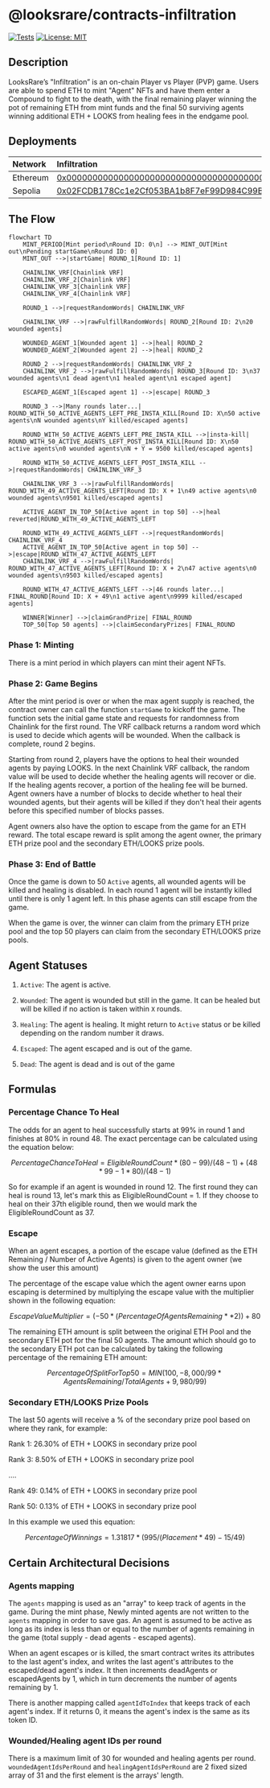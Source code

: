 # @looksrare/contracts-infiltration

[![Tests](https://github.com/LooksRare/contracts-heist/actions/workflows/tests.yaml/badge.svg)](https://github.com/LooksRare/contracts-heist/actions/workflows/tests.yaml)
[![License: MIT](https://img.shields.io/badge/License-MIT-blue.svg)](https://opensource.org/licenses/MIT)

## Description

LooksRare’s "Infiltration” is an on-chain Player vs Player (PVP) game. Users are able to spend ETH to mint "Agent" NFTs and have them enter a Compound to fight to the death, with the final remaining player winning the pot of remaining ETH from mint funds and the final 50 surviving agents winning additional ETH + LOOKS from healing fees in the endgame pool.

## Deployments

| Network  | Infiltration                                                                                                                       | InfiltrationPeriphery                                                                                                      |
| :------- | :--------------------------------------------------------------------------------------------------------------------------------- | :------------------------------------------------------------------------------------------------------------------------- |
| Ethereum | [0x0000000000000000000000000000000000000000](https://etherscan.io/address/0x0000000000000000000000000000000000000000#code)         | [0x0000000000000000000000000000000000000000](https://etherscan.io/address/0x0000000000000000000000000000000000000000#code) |
| Sepolia  | [0x02FCDB178Cc1e2Cf053BA1b8F7eF99D984C99Beb](https://sepolia.etherscan.io/address/0x02FCDB178Cc1e2Cf053BA1b8F7eF99D984C99Beb#code) | [0x7d3d6FC23d2321aC484bFBE200c110CDB5228b01](https://etherscan.io/address/0x7d3d6FC23d2321aC484bFBE200c110CDB5228b01#code) |

## The Flow

```mermaid
flowchart TD
    MINT_PERIOD[Mint period\nRound ID: 0\n] --> MINT_OUT[Mint out\nPending startGame\nRound ID: 0]
    MINT_OUT -->|startGame| ROUND_1[Round ID: 1]

    CHAINLINK_VRF[Chainlink VRF]
    CHAINLINK_VRF_2[Chainlink VRF]
    CHAINLINK_VRF_3[Chainlink VRF]
    CHAINLINK_VRF_4[Chainlink VRF]

    ROUND_1 -->|requestRandomWords| CHAINLINK_VRF

    CHAINLINK_VRF -->|rawFulfillRandomWords| ROUND_2[Round ID: 2\n20 wounded agents]

    WOUNDED_AGENT_1[Wounded agent 1] -->|heal| ROUND_2
    WOUNDED_AGENT_2[Wounded agent 2] -->|heal| ROUND_2

    ROUND_2 -->|requestRandomWords| CHAINLINK_VRF_2
    CHAINLINK_VRF_2 -->|rawFulfillRandomWords| ROUND_3[Round ID: 3\n37 wounded agents\n1 dead agent\n1 healed agent\n1 escaped agent]

    ESCAPED_AGENT_1[Escaped agent 1] -->|escape| ROUND_3

    ROUND_3 -->|Many rounds later...| ROUND_WITH_50_ACTIVE_AGENTS_LEFT_PRE_INSTA_KILL[Round ID: X\n50 active agents\nN wounded agents\nY killed/escaped agents]

    ROUND_WITH_50_ACTIVE_AGENTS_LEFT_PRE_INSTA_KILL -->|insta-kill| ROUND_WITH_50_ACTIVE_AGENTS_LEFT_POST_INSTA_KILL[Round ID: X\n50 active agents\n0 wounded agents\nN + Y = 9500 killed/escaped agents]

    ROUND_WITH_50_ACTIVE_AGENTS_LEFT_POST_INSTA_KILL -->|requestRandomWords| CHAINLINK_VRF_3

    CHAINLINK_VRF_3 -->|rawFulfillRandomWords| ROUND_WITH_49_ACTIVE_AGENTS_LEFT[Round ID: X + 1\n49 active agents\n0 wounded agents\n9501 killed/escaped agents]

    ACTIVE_AGENT_IN_TOP_50[Active agent in top 50] -->|heal reverted|ROUND_WITH_49_ACTIVE_AGENTS_LEFT

    ROUND_WITH_49_ACTIVE_AGENTS_LEFT -->|requestRandomWords| CHAINLINK_VRF_4
    ACTIVE_AGENT_IN_TOP_50[Active agent in top 50] -->|escape|ROUND_WITH_47_ACTIVE_AGENTS_LEFT
    CHAINLINK_VRF_4 -->|rawFulfillRandomWords| ROUND_WITH_47_ACTIVE_AGENTS_LEFT[Round ID: X + 2\n47 active agents\n0 wounded agents\n9503 killed/escaped agents]

    ROUND_WITH_47_ACTIVE_AGENTS_LEFT -->|46 rounds later...| FINAL_ROUND[Round ID: X + 49\n1 active agent\n9999 killed/escaped agents]

    WINNER[Winner] -->|claimGrandPrize| FINAL_ROUND
    TOP_50[Top 50 agents] -->|claimSecondaryPrizes| FINAL_ROUND
```

### Phase 1: Minting

There is a mint period in which players can mint their agent NFTs.

### Phase 2: Game Begins

After the mint period is over or when the max agent supply is reached, the contract owner can call the function `startGame` to kickoff the game. The function sets the initial game state and requests for randomness from Chainlink for the first round. The VRF callback returns a random word which is used to decide which agents will be wounded. When the callback is complete, round 2 begins.

Starting from round 2, players have the options to heal their wounded agents by paying LOOKS. In the next Chainlink VRF callback, the random value will be used to decide whether the healing agents will recover or die. If the healing agents recover, a portion of the healing fee will be burned. Agent owners have a number of blocks to decide whether to heal their wounded agents, but their agents will be killed if they don't heal their agents before this specified number of blocks passes.

Agent owners also have the option to escape from the game for an ETH reward. The total escape reward is split among the agent owner, the primary ETH prize pool and the secondary ETH/LOOKS prize pools.

### Phase 3: End of Battle

Once the game is down to 50 `Active` agents, all wounded agents will be killed and healing is disabled. In each round 1 agent will be instantly killed until there is only 1 agent left. In this phase agents can still escape from the game.

When the game is over, the winner can claim from the primary ETH prize pool and the top 50 players can claim from the secondary ETH/LOOKS prize pools.

## Agent Statuses

1. `Active`: The agent is active.

2. `Wounded`: The agent is wounded but still in the game. It can be healed but will be killed if no action is taken within `X` rounds.

3. `Healing`: The agent is healing. It might return to `Active` status or be killed depending on the random number it draws.

4. `Escaped`: The agent escaped and is out of the game.

5. `Dead`: The agent is dead and is out of the game

## Formulas

### Percentage Chance To Heal

The odds for an agent to heal successfully starts at 99% in round 1 and finishes at 80% in round 48. The exact percentage can be calculated using the equation below:

```math
PercentageChanceToHeal = EligibleRoundCount * (80 - 99) / (48 - 1) + (48 * 99 - 1 * 80) / (48 - 1)
```

So for example if an agent is wounded in round 12. The first round they can heal is round 13, let's mark this as EligibleRoundCount = 1. If they choose to heal on their 37th eligible round, then we would mark the EligibleRoundCount as 37.

### Escape

When an agent escapes, a portion of the escape value (defined as the ETH Remaining / Number of Active Agents) is given to the agent owner (we show the user this amount)

The percentage of the escape value which the agent owner earns upon escaping is determined by multiplying the escape value with the multiplier shown in the following equation:

```math
EscapeValueMultiplier = (-50 * (PercentageOfAgentsRemaining ** 2)) + 80
```

The remaining ETH amount is split between the original ETH Pool and the secondary ETH pot for the final 50 agents. The amount which should go to the secondary ETH pot can be calculated by taking the following percentage of the remaining ETH amount:

```math
PercentageOfSplitForTop50 = MIN(100, -8,000 / 99 * AgentsRemaining / TotalAgents + 9,980 / 99)
```

### Secondary ETH/LOOKS Prize Pools

The last 50 agents will receive a % of the secondary prize pool based on where they rank, for example:

Rank 1: 26.30% of ETH + LOOKS in secondary prize pool

Rank 3: 8.50% of ETH + LOOKS in secondary prize pool

….

Rank 49: 0.14% of ETH + LOOKS in secondary prize pool

Rank 50: 0.13% of ETH + LOOKS in secondary prize pool

In this example we used this equation:

```math
PercentageOfWinnings = 1.31817 * (995 / (Placement * 49) - 15 / 49)
```

## Certain Architectural Decisions

### Agents mapping

The `agents` mapping is used as an "array" to keep track of agents in the game. During the mint phase, Newly minted agents are not written to the `agents` mapping in order to save gas.
An agent is assumed to be active as long as its index is less than or equal to the number of agents remaining in the game (total supply - dead agents - escaped agents).

When an agent escapes or is killed, the smart contract writes its attributes to the last agent's index, and writes the last agent's attributes to the escaped/dead agent's index. It then
increments deadAgents or escapedAgents by 1, which in turn decrements the number of agents remaining by 1.

There is another mapping called `agentIdToIndex` that keeps track of each agent's index. If it returns 0, it means the agent's index is the same as its token ID.

### Wounded/Healing agent IDs per round

There is a maximum limit of 30 for wounded and healing agents per round. `woundedAgentIdsPerRound` and `healingAgentIdsPerRound` are 2 fixed sized array of 31 and the first element is the arrays' length.
